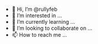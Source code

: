 - 👋 Hi, I’m @rullyfeb
- 👀 I’m interested in ...
- 🌱 I’m currently learning ...
- 💞️ I’m looking to collaborate on ...
- 📫 How to reach me ...

<!---
rullyfeb/rullyfeb is a ✨ special ✨ repository because its `README.md` (this file) appears on your GitHub profile.
You can click the Preview link to take a look at your changes.
--->
